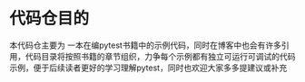# 代码仓目的
本代码仓主要为 一本在编pytest书籍中的示例代码，同时在博客中也会有许多引用，代码目录将按照书籍的章节组织，力争每个示例都有独立可运行可调试的代码示例，便于后续读者更好的学习理解pytest，同时也欢迎大家多多提建议或补充